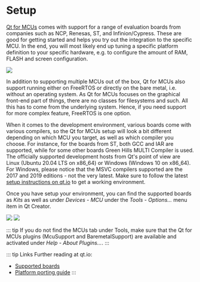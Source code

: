 # Setup

[Qt for MCUs](https://doc.qt.io/QtForMCUs/index.html) comes with support for a range of evaluation boards from companies such as NCP, Renesas, ST, and Infinion/Cypress. These are good for getting started and helps you try out the integration to the specific MCU. In the end, you will most likely end up tuning a specific platform definition to your specific hardware, e.g. to configure the amount of RAM, FLASH and screen configuration.

![](../../ch20-qtformcu/assets//installer-mcu.png)

In addition to supporting multiple MCUs out of the box, Qt for MCUs also support running either on FreeRTOS or directly on the bare metal, i.e. without an operating system. As Qt for MCUs focuses on the graphical front-end part of things, there are no classes for filesystems and such. All this has to come from the underlying system. Hence, if you need support for more complex feature, FreeRTOS is one option.

When it comes to the development environment, various boards come with various compilers, so the Qt for MCUs setup will look a bit different depending on which MCU you target, as well as which compiler you choose. For instance, for the boards from ST, both GCC and IAR are supported, while for some other boards Green Hills MULTI Compiler is used. The officially supported development hosts from Qt's point of view are Linux (Ubuntu 20.04 LTS on x86_64) or Windows (Windows 10 on x86_64). For Windows, please notice that the MSVC compilers supported are the 2017 and 2019 editions - not the very latest. Make sure to follow the latest [setup instructions on qt.io](https://doc.qt.io/QtForMCUs/qtul-setup-development-host.html) to get a working environment.

Once you have setup your environment, you can find the supported boards as _Kits_ as well as under _Devices - MCU_ under the _Tools - Options..._ menu item in Qt Creator.

![](../../ch20-qtformcu/assets//kits.png)
![](../../ch20-qtformcu/assets//devices.png)

::: tip
If you do not find the MCUs tab under Tools, make sure that the Qt for MCUs plugins (McuSupport and BaremetalSupport) are available and activated under _Help - About Plugins..._.
:::

::: tip Links
Further reading at qt.io:

* [Supported boards](https://doc.qt.io/QtForMCUs/qtul-supported-platforms.html)
* [Platform porting guide](https://doc.qt.io/QtForMCUs/platform-porting-guide-introduction.html)
:::
